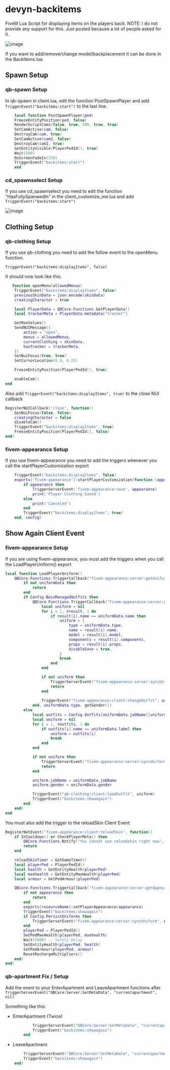 # devyn-backitems
FiveM Lua Script for displaying items on the players back.
NOTE: I do not provide any support for this. Just posted because a lot of people asked for it.

![image](https://user-images.githubusercontent.com/7463741/154128851-a8325962-1ef3-4a08-ad5e-048dcb0e023b.png)

If you want to add/remove/change model/backplacement it can be done in the BackItems.lua.

## Spawn Setup

### qb-spawn Setup

In qb-spawn in client.lua, edit the function PostSpawnPlayer and add ```TriggerEvent("backitems:start")``` to the last line.

```lua
    local function PostSpawnPlayer(ped)
    FreezeEntityPosition(ped, false)
    RenderScriptCams(false, true, 500, true, true)
    SetCamActive(cam, false)
    DestroyCam(cam, true)
    SetCamActive(cam2, false)
    DestroyCam(cam2, true)
    SetEntityVisible(PlayerPedId(), true)
    Wait(500)
    DoScreenFadeIn(250)
    TriggerEvent("backitems:start")
    end
```

### cd_spawnselect Setup

If you use cd_spawnselect you need to edit the function "HasFullySpanwedIn" in the client_customize_me.lua and add ```TriggerEvent("backitems:start")```

![image](https://user-images.githubusercontent.com/7463741/154318777-3c59ce86-47c6-4f11-b51e-5df52666ed10.png)

## Clothing Setup

### qb-clothing Setup

If you use qb-clothing you need to add the follow event to the openMenu function.

```TriggerEvent("backitems:displayItems", false)``` 

It should now look like this.

```lua
   function openMenu(allowedMenus)
    TriggerEvent("backitems:displayItems", false)
    previousSkinData = json.encode(skinData)
    creatingCharacter = true

    local PlayerData = QBCore.Functions.GetPlayerData()
    local trackerMeta = PlayerData.metadata["tracker"]

    GetMaxValues()
    SendNUIMessage({
        action = "open",
        menus = allowedMenus,
        currentClothing = skinData,
        hasTracker = trackerMeta,
    })
    SetNuiFocus(true, true)
    SetCursorLocation(0.9, 0.25)

    FreezeEntityPosition(PlayerPedId(), true)

    enableCam()
end
```

Also add ```TriggerEvent("backitems:displayItems", true)``` to the close NUI callback
```lua
RegisterNUICallback('close', function()
    SetNuiFocus(false, false)
    creatingCharacter = false
    disableCam()
    TriggerEvent("backitems:displayItems", true)
    FreezeEntityPosition(PlayerPedId(), false)
end)
```

### fivem-appearance Setup

If you use fivem-appearance you need to add the triggers whenever you call the startPlayerCustomization export

```lua	
	TriggerEvent("backitems:displayItems", false)
	exports['fivem-appearance']:startPlayerCustomization(function (appearance)
		if appearance then
			TriggerServerEvent('fivem-appearance:save', appearance)
			print('Player Clothing Saved')
		else
			print('Canceled')
		end
		TriggerEvent("backitems:displayItems", true)
	end, config)
 ```

## Show Again Client Event

### fivem-appearance Setup

If you are using fivem-appearance, you must add the triggers when you call the LoadPlayerUniform() export

```lua
local function LoadPlayerUniform()
    QBCore.Functions.TriggerCallback("fivem-appearance:server:getUniform", function(uniformData)
        if not uniformData then
            return
        end
        if Config.BossManagedOutfits then
            QBCore.Functions.TriggerCallback("fivem-appearance:server:getManagementOutfits", function(result)
                local uniform = nil
                for i = 1, #result, 1 do
                    if result[i].name == uniformData.name then
                        uniform = {
                            type = uniformData.type,
                            name = result[i].name,
                            model = result[i].model,
                            components = result[i].components,
                            props = result[i].props,
                            disableSave = true,
                        }
                        break
                    end
                end

                if not uniform then
                    TriggerServerEvent("fivem-appearance:server:syncUniform", nil) -- Uniform doesn't exist anymore
                    return
                end
    
                TriggerEvent("fivem-appearance:client:changeOutfit", uniform)
            end, uniformData.type, getGender())
        else
            local outfits = Config.Outfits[uniformData.jobName][uniformData.gender]
            local uniform = nil
            for i = 1, #outfits, 1 do
                if outfits[i].name == uniformData.label then
                    uniform = outfits[i]
                    break
                end
            end

            if not uniform then
                TriggerServerEvent("fivem-appearance:server:syncUniform", nil) -- Uniform doesn't exist anymore
                return
            end

            uniform.jobName = uniformData.jobName
            uniform.gender = uniformData.gender

            TriggerEvent("qb-clothing:client:loadOutfit", uniform)
            TriggerEvent("backitems:showagain")
        end
    end)
end
```

You must also add the trigger to the reloadSkin Client Event:

```lua
RegisterNetEvent('fivem-appearance:client:reloadSkin', function()
    if InCooldown() or CheckPlayerMeta() then
        QBCore.Functions.Notify("You cannot use reloadskin right now", "error")
        return
    end

    reloadSkinTimer = GetGameTimer()
    local playerPed = PlayerPedId()
    local health = GetEntityHealth(playerPed)
    local maxhealth = GetEntityMaxHealth(playerPed)
    local armour = GetPedArmour(playerPed)

    QBCore.Functions.TriggerCallback('fivem-appearance:server:getAppearance', function(appearance)
        if not appearance then
            return
        end
        exports[resourceName]:setPlayerAppearance(appearance)
        TriggerEvent("backitems:showagain")
        if Config.PersistUniforms then
            TriggerServerEvent("fivem-appearance:server:syncUniform", nil)
        end
        playerPed = PlayerPedId()
        SetPedMaxHealth(playerPed, maxhealth)
        Wait(1000) -- Safety Delay
        SetEntityHealth(playerPed, health)
        SetPedArmour(playerPed, armour)
        ResetRechargeMultipliers()
    end)
end)
```

### qb-apartment Fix / Setup

Add the event to your EnterApartment and LeaveApartment functions after ```TriggerServerEvent("QBCore:Server:SetMetaData", "currentapartment", nil)```

Something like this:

* EnterApartment (Twice)
```lua
            TriggerServerEvent("QBCore:Server:SetMetaData", "currentapartment", CurrentApartment)
            TriggerEvent("backitems:showagain")
        end
```

* LeaveApartment
```lua
        TriggerServerEvent("QBCore:Server:SetMetaData", "currentapartment", nil)
        TriggerEvent("backitems:showagain")
    end)
```
